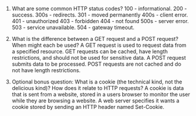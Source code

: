 1. What are some common HTTP status codes?
100 - informational.
200 - success.
300s - redirects. 
  301 - moved permanently
400s - client error.
  401 - unauthorized
  403 - forbidden
  404 - not found
500s - server error.
  503 - service unavailable.
  504 - gateway timeout.

2. What is the difference between a GET request and a POST request? When might each be used?
A GET request is used to request data from a specified resource. GET requests can be cached, have length restrictions, and should not be used for sensitive data. 
A POST request submits data to be processed. POST requests are not cached and do not have length restrictions. 

3. Optional bonus question: What is a cookie (the technical kind, not the delicious kind)? How does it relate to HTTP requests?
A cookie is data that is sent from a website, stored in a users browser to monitor the user while they are browsing a website. A web server specifies it wants a cookie stored by sending an HTTP header named Set-Cookie. 